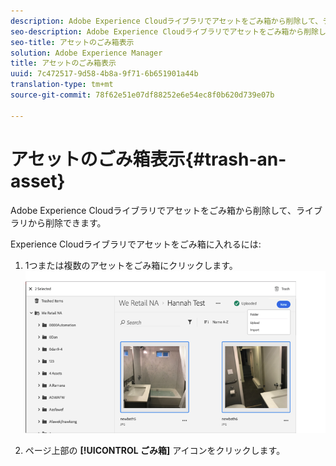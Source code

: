 ```yaml
---
description: Adobe Experience Cloudライブラリでアセットをごみ箱から削除して、ライブラリから削除できます。
seo-description: Adobe Experience Cloudライブラリでアセットをごみ箱から削除して、ライブラリから削除できます。
seo-title: アセットのごみ箱表示
solution: Adobe Experience Manager
title: アセットのごみ箱表示
uuid: 7c472517-9d58-4b8a-9f71-6b651901a44b
translation-type: tm+mt
source-git-commit: 78f62e51e07df88252e6e54ec8f0b620d739e07b

---
```



# アセットのごみ箱表示{#trash-an-asset}

Adobe Experience Cloudライブラリでアセットをごみ箱から削除して、ライブラリから削除できます。

Experience Cloudライブラリでアセットをごみ箱に入れるには:

1. 1つまたは複数のアセットをごみ箱にクリックします。 ![](assets/import_options_mulit_select_trash.png)

1. ページ上部の **[!UICONTROL ごみ箱]** アイコンをクリックします。

